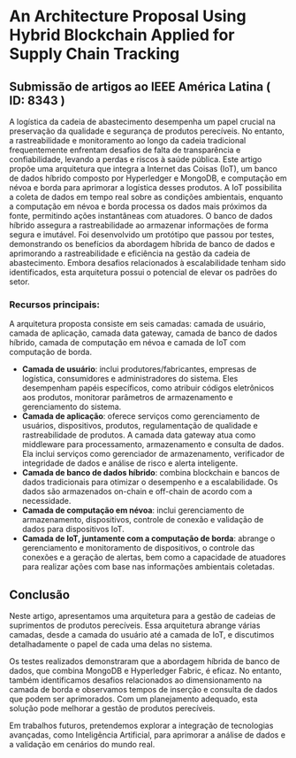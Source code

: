 # An Architecture Proposal Using Hybrid Blockchain Applied for Supply Chain Tracking

## Submissão de artigos ao IEEE América Latina ( ID: 8343 ) 

A logística da cadeia de abastecimento desempenha um papel crucial na preservação da qualidade e segurança de produtos perecíveis. No entanto, a rastreabilidade e monitoramento ao longo da cadeia tradicional frequentemente enfrentam desafios de falta de transparência e confiabilidade, levando a perdas e riscos à saúde pública. Este artigo propõe uma arquitetura que integra a Internet das Coisas (IoT), um banco de dados híbrido composto por Hyperledger e MongoDB, e computação em névoa e borda para aprimorar a logística desses produtos. A IoT possibilita a coleta de dados em tempo real sobre as condições ambientais, enquanto a computação em névoa e borda processa os dados mais próximos da fonte, permitindo ações instantâneas com atuadores. O banco de dados híbrido assegura a rastreabilidade ao armazenar informações de forma segura e imutável. Foi desenvolvido um protótipo que passou por testes, demonstrando os benefícios da abordagem híbrida de banco de dados e aprimorando a rastreabilidade e eficiência na gestão da cadeia de abastecimento. Embora desafios relacionados à escalabilidade tenham sido identificados, esta arquitetura possui o potencial de elevar os padrões do setor.

### Recursos principais:

A arquitetura proposta consiste em seis camadas: camada de usuário, camada de aplicação, camada data gateway, camada de banco de dados híbrido, camada de computação em névoa e camada de IoT com computação de borda.

- **Camada de usuário**: inclui produtores/fabricantes, empresas de logística, consumidores e administradores do sistema. Eles desempenham papéis específicos, como atribuir códigos eletrônicos aos produtos, monitorar parâmetros de armazenamento e gerenciamento do sistema.
- **Camada de aplicação**: oferece serviços como gerenciamento de usuários, dispositivos, produtos, regulamentação de qualidade e rastreabilidade de produtos.
A camada data gateway atua como middleware para processamento, armazenamento e consulta de dados. Ela inclui serviços como gerenciador de armazenamento, verificador de integridade de dados e análise de risco e alerta inteligente.
- **Camada de banco de dados híbrido**: combina blockchain e bancos de dados tradicionais para otimizar o desempenho e a escalabilidade. Os dados são armazenados on-chain e off-chain de acordo com a necessidade.
- **Camada de computação em névoa**: inclui gerenciamento de armazenamento, dispositivos, controle de conexão e validação de dados para dispositivos IoT.
- **Camada de IoT, juntamente com a computação de borda**: abrange o gerenciamento e monitoramento de dispositivos, o controle das conexões e a geração de alertas, bem como a capacidade de atuadores para realizar ações com base nas informações ambientais coletadas.

## Conclusão

Neste artigo, apresentamos uma arquitetura para a gestão de cadeias de suprimentos de produtos perecíveis. Essa arquitetura abrange várias camadas, desde a camada do usuário até a camada de IoT, e discutimos detalhadamente o papel de cada uma delas no sistema. 

Os testes realizados demonstraram que a abordagem híbrida de banco de dados, que combina MongoDB e Hyperledger Fabric, é eficaz. No entanto, também identificamos desafios relacionados ao dimensionamento na camada de borda e observamos tempos de inserção e consulta de dados que podem ser aprimorados. Com um planejamento adequado, esta solução pode melhorar a gestão de produtos perecíveis. 

Em trabalhos futuros, pretendemos explorar a integração de tecnologias avançadas, como Inteligência Artificial, para aprimorar a análise de dados e a validação em cenários do mundo real.
